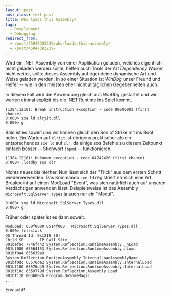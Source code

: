 ```yaml
---
layout: post
post_class: text-post
title: Who loads this Assembly?
tags:
  - Development
  - Debugging
redirect_from:
  - /post/45847393229/who-loads-this-assembly/
  - /post/45847393229/
---
```

Wird ein .NET Assembly von einer Applikation geladen, welches eigentlich nicht geladen werden sollte, helfen auch Tools der Art *Dependency Walker* nicht weiter, sollte dieses Assembly auf irgendeine dynamische Art und Weise geladen werden. In so einer Situation ist *WinDbg* unser Freund und Helfer -- wie in den meisten eher nicht alltäglichen Gegebenheiten auch.

In diesem Fall wird die Anwendung gleich aus *WinDbg* gestartet und wir warten einmal explizit bis die .NET Runtime ins Spiel kommt.

```
(1384.1210): Break instruction exception - code 80000003 (first chance)
0:000> sxe ld clrjit.dll
0:000> g
```

Bald ist es soweit und wir können gleich den Son of Strike mit ins Boot holen. Ein Warten auf `clrjit` ist übrigens praktischer als ein entsprechendes `sxe ld` auf `clr`, da einige sos Befehle zu diesem Zeitpunkt einfach besser -- Stichwort `!bpmd` -- funktionieren.

```
(1384.1210): Unknown exception - code 04242420 (first chance)
0:000> .loadby sos clr
```

Nichts neues bis hierher. Nun lässt sich der "Trick" aus dem ersten Schritt wiederverwenden. Das Kommando `sxe ld` registriert nämlich eine Art Breakpoint auf einen ModLoad "Event", was sich natürlich auch auf unseren Verdächtigen anwenden lässt. Beispielsweise ist das Assembly `Microsoft.SqlServer.Types` ja auch nur ein "Modul".

```
0:000> sxe ld Microsoft.SqlServer.Types.dll
0:000> g
```

Früher oder später ist es dann soweit.

```
ModLoad: 650f0000 6514f000   Microsoft.SqlServer.Types.dll
0:000> !clrstack
OS Thread Id: 0x1210 (0)
Child SP       IP Call Site
001befac 7746fc42 System.Reflection.RuntimeAssembly._nLoad
001bf080 65564153 System.Reflection.RuntimeAssembly.nLoad
001bf0a4 655639a9 System.Reflection.RuntimeAssembly.InternalLoadAssemblyName
001bf0dc 65576da2 System.Reflection.RuntimeAssembly.InternalLoad
001bf100 65576d49 System.Reflection.RuntimeAssembly.InternalLoad
001bf10c 6559779d System.Reflection.Assembly.Load
001bf118 0036007b Program.DoSomeMagic
...
```

Erwischt!
